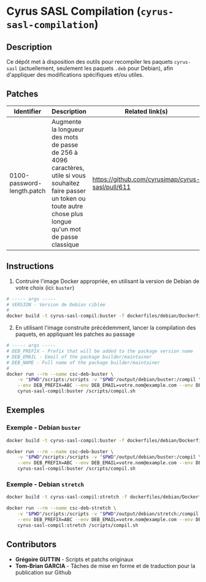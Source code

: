 
# Cyrus SASL Compilation (`cyrus-sasl-compilation`)

## Description

Ce dépôt met à disposition des outils pour recompiler les paquets `cyrus-sasl` (actuellement, seulement les paquets `.deb` pour Debian), afin d'appliquer des modifications spécifiques et/ou utiles.

## Patches

| Identifier | Description | Related link(s) |
|------------|-------------|-----------------|
| 0100-password-length.patch | Augmente la longueur des mots de passe de 256 à 4096 caractères, utile si vous souhaitez faire passer un token ou toute autre chose plus longue qu'un mot de passe classique | https://github.com/cyrusimap/cyrus-sasl/pull/611 |

## Instructions

1. Contruire l'image Docker appropriée, en utilisant la version de Debian de votre choix (ici: `buster`)
```bash
# ----- args -----
# VERSION - Version de Debian ciblée
#
docker build -t cyrus-sasl-compil:buster -f dockerfiles/debian/Dockerfile --build-arg VERSION=buster .
```

2. En utilisant l'image construite précédemment, lancer la compilation des paquets, en appliquant les patches au passage
```bash
# ----- args -----
# DEB_PREFIX - Prefix that will be added to the package version name
# DEB_EMAIL - Email of the package builder/maintainer
# DEB_NAME - Full name of the package builder/maintainer
#
docker run --rm --name csc-deb-buster \
    -v "$PWD"/scripts:/scripts -v "$PWD"/output/debian/buster:/compil \
    --env DEB_PREFIX=ABC --env DEB_EMAIL=votre.nom@example.com --env DEB_NAME=VotreNom \
    cyrus-sasl-compil:buster /scripts/compil.sh
```

## Exemples

### Exemple - Debian `buster`
```bash
docker build -t cyrus-sasl-compil:buster -f dockerfiles/debian/Dockerfile --build-arg VERSION=buster .

docker run --rm --name csc-deb-buster \
    -v "$PWD"/scripts:/scripts -v "$PWD"/output/debian/buster:/compil \
    --env DEB_PREFIX=ABC --env DEB_EMAIL=votre.nom@example.com --env DEB_NAME=VotreNom \
    cyrus-sasl-compil:buster /scripts/compil.sh
```

### Exemple - Debian `stretch`
```bash
docker build -t cyrus-sasl-compil:stretch -f dockerfiles/debian/Dockerfile --build-arg VERSION=stretch .

docker run --rm --name csc-deb-stretch \
    -v "$PWD"/scripts:/scripts -v "$PWD"/output/debian/stretch:/compil \
    --env DEB_PREFIX=ABC --env DEB_EMAIL=votre.nom@example.com --env DEB_NAME=VotreNom \
    cyrus-sasl-compil:stretch /scripts/compil.sh
```

## Contributors

- **Grégoire GUTTIN** - Scripts et patchs originaux
- **Tom-Brian GARCIA** - Tâches de mise en forme et de traduction pour la publication sur Github